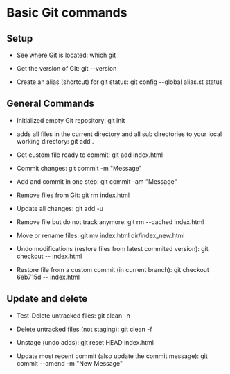 # Basic Git commands

## Setup

- See where Git is located: which git

- Get the version of Git: git --version

- Create an alias (shortcut) for git status: git config --global alias.st status

## General Commands

- Initialized empty Git repository: git init

- adds all files in the current directory and all sub directories to your local working directory: git add .

- Get custom file ready to commit: git add index.html

- Commit changes: git commit -m "Message"

- Add and commit in one step: git commit -am "Message"

- Remove files from Git: git rm index.html

- Update all changes: git add -u

- Remove file but do not track anymore: git rm --cached index.html

- Move or rename files: git mv index.html dir/index_new.html

- Undo modifications (restore files from latest commited version): git checkout -- index.html

- Restore file from a custom commit (in current branch): git checkout 6eb715d -- index.html

## Update and delete

- Test-Delete untracked files: git clean -n

- Delete untracked files (not staging): git clean -f

- Unstage (undo adds): git reset HEAD index.html

- Update most recent commit (also update the commit message): git commit --amend -m "New Message"